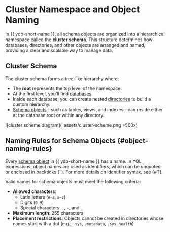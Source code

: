 # Cluster Namespace and Object Naming

In {{ ydb-short-name }}, all schema objects are organized into a hierarchical namespace called the **cluster schema**. This structure determines how databases, directories, and other objects are arranged and named, providing a clear and scalable way to manage data.

## Cluster Schema

The cluster schema forms a tree-like hierarchy where:

- The **root** represents the top level of the namespace.
- At the first level, you’ll find [databases](../glossary.md#database).
- Inside each database, you can create nested [directories](dir.md) to build a custom hierarchy.
- [Schema objects](../glossary.md#scheme-object)—such as tables, views, and indexes—can reside either at the database root or within any directory.

![cluster scheme diagram](_assets/cluster-scheme.png =500x)

## Naming Rules for Schema Objects {#object-naming-rules}

Every [schema object](../glossary.md#scheme-object) in {{ ydb-short-name }} has a name. In YQL expressions, object names are used as identifiers, which can be unquoted or enclosed in backticks (`` ` ``). For more details on identifier syntax, see [{#T}](../../yql/reference/syntax/lexer.md#keywords-and-ids).

Valid names for schema objects must meet the following criteria:

- **Allowed characters**:
  - Latin letters (`A–Z`, `a–z`)
  - Digits (`0–9`)
  - Special characters: `.`, `-`, and `_`
- **Maximum length**: 255 characters
- **Placement restrictions**: Objects cannot be created in directories whose names start with a dot (e.g., `.sys`, `.metadata`, `.sys_health`)